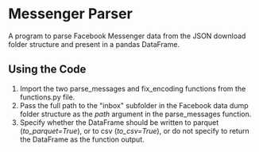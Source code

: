 # Messenger Parser
A program to parse Facebook Messenger data from the JSON download folder structure and present in a pandas DataFrame.

## Using the Code
1. Import the two parse_messages and fix_encoding functions from the functions.py file.
2. Pass the full path to the "inbox" subfolder in the Facebook data dump folder structure as the *path* argument in the parse_messages function.
3. Specify whether the DataFrame should be written to parquet (*to_parquet=True*), or to csv (*to_csv=True*), or do not specify to return the DataFrame as the function output.
